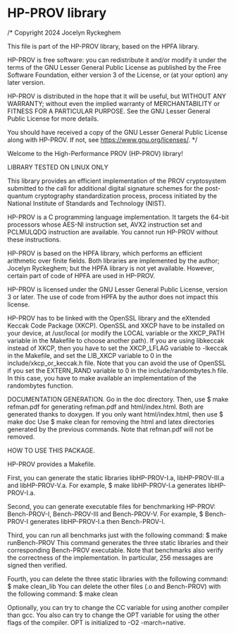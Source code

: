 # HP-PROV library
/* Copyright 2024 Jocelyn Ryckeghem

This file is part of the HP-PROV library, based on the HPFA library.

HP-PROV is free software: you can redistribute it and/or modify it under
the terms of the GNU Lesser General Public License as published by
the Free Software Foundation, either version 3 of the License,
or (at your option) any later version.

HP-PROV is distributed in the hope that it will be useful, but WITHOUT ANY
WARRANTY; without even the implied warranty of MERCHANTABILITY or FITNESS FOR A
PARTICULAR PURPOSE. See the GNU Lesser General Public License for more details.

You should have received a copy of the GNU Lesser General Public License
along with HP-PROV. If not, see <https://www.gnu.org/licenses/>. */

Welcome to the High-Performance PROV (HP-PROV) library!

LIBRARY TESTED ON LINUX ONLY

This library provides an efficient implementation of the PROV cryptosystem
submitted to the call for additional digital signature schemes for the
post-quantum cryptography standardization process, process initiated by the
National Institute of Standards and Technology (NIST).

HP-PROV is a C programming language implementation. It targets the 64-bit
processors whose AES-NI instruction set, AVX2 instruction set and PCLMULQDQ
instruction are available. You cannot run HP-PROV without these instructions.

HP-PROV is based on the HPFA library, which performs an efficient arithmetic
over finite fields. Both libraries are implemented by the author;
Jocelyn Ryckeghem; but the HPFA library is not yet available. However, certain
part of code of HPFA are used in HP-PROV.

HP-PROV is licensed under the GNU Lesser General Public License, version 3 or
later. The use of code from HPFA by the author does not impact this license.

HP-PROV has to be linked with the OpenSSL library and the eXtended Keccak Code
Package (XKCP). OpenSSL and XKCP have to be installed on your device,
at /usr/local (or modify the LOCAL variable or the XKCP_PATH variable in the
Makefile to choose another path). If you are using libkeccak instead of XKCP,
then you have to set the XKCP_LFLAG variable to -lkeccak in the Makefile,
and set the LIB_XKCP variable to 0 in the include/xkcp_or_keccak.h file.
Note that you can avoid the use of OpenSSL if you set the EXTERN_RAND variable
to 0 in the include/randombytes.h file. In this case, you have to make available
an implementation of the randombytes function.


DOCUMENTATION GENERATION.
Go in the doc directory. Then, use
$ make refman.pdf
for generating refman.pdf and html/index.html.
Both are generated thanks to doxygen.
If you only want html/index.html, then use
$ make doc
Use
$ make clean
for removing the html and latex directories generated by the previous commands.
Note that refman.pdf will not be removed.


HOW TO USE THIS PACKAGE.

HP-PROV provides a Makefile.

First, you can generate the static libraries libHP-PROV-I.a, libHP-PROV-III.a
and libHP-PROV-V.a. For example,
$ make libHP-PROV-I.a
generates libHP-PROV-I.a.

Second, you can generate executable files for benchmarking HP-PROV:
Bench-PROV-I, Bench-PROV-III and Bench-PROV-V. For example,
$ Bench-PROV-I
generates libHP-PROV-I.a then Bench-PROV-I.

Third, you can run all benchmarks just with the following command:
$ make runBench-PROV
This command generates the three static libraries and their corresponding
Bench-PROV executable.
Note that benchmarks also verify the correctness of the implementation.
In particular, 256 messages are signed then verified.

Fourth, you can delete the three static libraries with the following command:
$ make clean_lib
You can delete the other files (.o and Bench-PROV) with the following command:
$ make clean

Optionally, you can try to change the CC variable for using another compiler
than gcc. You also can try to change the OPT variable for using the other flags
of the compiler. OPT is initialized to -O2 -march=native.


